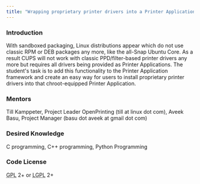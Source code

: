 ```yaml
---
title: "Wrapping proprietary printer drivers into a Printer Application"
---
```


### Introduction
<p>
With sandboxed packaging, Linux distributions appear which do not use classic RPM or DEB packages any more, like the all-Snap Ubuntu Core. As a result CUPS will not work with classic PPD/filter-based printer drivers any more but requires all drivers being provided as Printer Applications. The student's task is to add this functionality to the Printer Application framework and create an easy way for users to install proprietary printer drivers into that chroot-equipped Printer Application.
</p>

### Mentors
<p>
Till Kamppeter, Project Leader OpenPrinting (till at linux dot com), Aveek Basu, Project Manager (basu dot aveek at gmail dot com)
</p>

### Desired Knowledge
<p>
C programming, C++ programming, Python Programming
</p>

### Code License
<p>
<abbr title="GNU General Public License">GPL</abbr> 2+ or <abbr title="GNU Lesser General Public License">LGPL</abbr> 2+
</p>
